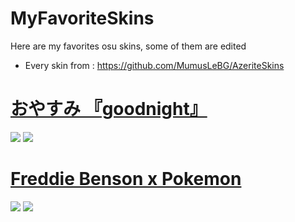 # MyFavoriteSkins
Here are my favorites osu skins, some of them are edited

- Every skin from : https://github.com/MumusLeBG/AzeriteSkins

# [おやすみ 『goodnight』](https://s.put.re/MAQa65Dk.osk)
![](https://i.imgur.com/Y4wBTln.png) 
![](https://i.imgur.com/qzLtRDs.png) 


# [Freddie Benson x Pokemon](https://s.put.re/wFr16d2J.osk)
![](https://i.imgur.com/dt8GG4N.png) 
![](https://i.imgur.com/dyVebmU.png) 
